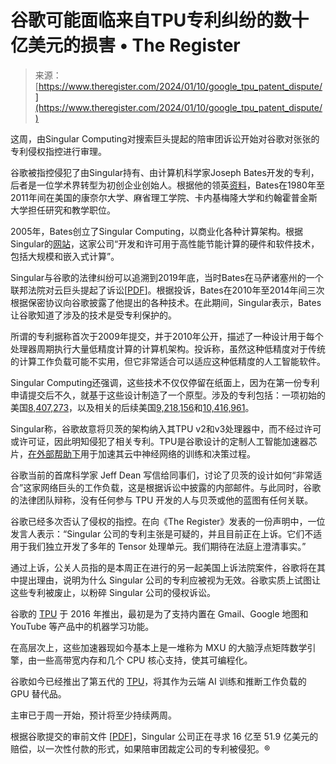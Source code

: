 <!--yml

category: 未分类

date: 2024-05-27 14:42:52

-->

# 谷歌可能面临来自TPU专利纠纷的数十亿美元的损害 • The Register

> 来源：[https://www.theregister.com/2024/01/10/google_tpu_patent_dispute/](https://www.theregister.com/2024/01/10/google_tpu_patent_dispute/)

这周，由Singular Computing对搜索巨头提起的陪审团诉讼开始对谷歌对张张的专利侵权指控进行审理。

谷歌被指控侵犯了由Singular持有、由计算机科学家Joseph Bates开发的专利，后者是一位学术界转型为初创企业创始人。根据他的领英[资料](https://www.linkedin.com/in/joebatessingular/)，Bates在1980年至2011年间在美国的康奈尔大学、麻省理工学院、卡内基梅隆大学和约翰霍普金斯大学担任研究和教学职位。

2005年，Bates创立了Singular Computing，以商业化各种计算架构。根据Singular的[网站](https://www.singularcomputing.com/)，这家公司“开发和许可用于高性能节能计算的硬件和软件技术，包括大规模和嵌入式计算”。

Singular与谷歌的法律纠纷可以追溯到2019年底，当时Bates在马萨诸塞州的一个联邦法院对云巨头提起了诉讼[[PDF](https://regmedia.co.uk/2024/01/09/singular_google_complaint.pdf)]。根据投诉，Bates在2010年至2014年间三次根据保密协议向谷歌披露了他提出的各种技术。在此期间，Singular表示，Bates让谷歌知道了涉及的技术是受专利保护的。

所谓的专利据称首次于2009年提交，并于2010年公开，描述了一种设计用于每个处理器周期执行大量低精度计算的计算机架构。投诉称，虽然这种低精度对于传统的计算工作负载可能不实用，但它非常适合可以适应这种低精度的人工智能软件。

Singular Computing还强调，这些技术不仅仅停留在纸面上，因为在第一份专利申请提交后不久，就基于这些设计制造了一个原型。涉及的专利包括：一项初始的美国[8,407,273](https://patents.google.com/patent/US8407273B2)，以及相关的后续美国[9,218,156](https://patents.google.com/patent/US9218156B2)和[10,416,961](https://patents.google.com/patent/US10416961B2)。

Singular称，谷歌故意将贝茨的架构纳入其TPU v2和v3处理器中，而不经过许可或许可证，因此明知侵犯了相关专利。TPU是谷歌设计的定制人工智能加速器芯片，[在外部帮助下](https://www.theregister.com/2023/09/22/google_broadcom_tpus/)用于加速其云中神经网络的训练和决策过程。

谷歌当前的首席科学家 Jeff Dean 写信给同事们，讨论了贝茨的设计如何“非常适合”这家网络巨头的工作负载，这是根据诉讼中披露的内部邮件。与此同时，谷歌的法律团队辩称，没有任何参与 TPU 开发的人与贝茨或他的蓝图有任何关联。

谷歌已经多次否认了侵权的指控。在向《The Register》发表的一份声明中，一位发言人表示：“Singular 公司的专利主张是可疑的，并且目前正在上诉。它们不适用于我们独立开发了多年的 Tensor 处理单元。我们期待在法庭上澄清事实。”

通过上诉，公关人员指的是本周正在进行的另一起美国上诉法院案件，谷歌将在其中提出理由，说明为什么 Singular 公司的专利应被视为无效。谷歌实质上试图让这些专利被废止，以粉碎 Singular 公司的侵权诉讼。

谷歌的 [TPU](https://www.theregister.com/2016/05/18/confirmed_google_bakes_custom_data_centre_chips/) 于 2016 年推出，最初是为了支持内置在 Gmail、Google 地图和 YouTube 等产品中的机器学习功能。

在高层次上，这些加速器现如今基本上是一堆称为 MXU 的大脑浮点矩阵数学引擎，由一些高带宽内存和几个 CPU 核心支持，使其可编程化。

谷歌如今已经推出了第五代的 [TPU](https://www.theregister.com/2023/12/06/google_unveils_tpu_v5p_pods/)，将其作为云端 AI 训练和推断工作负载的 GPU 替代品。

主审已于周一开始，预计将至少持续两周。

根据谷歌提交的审前文件 [[PDF](https://regmedia.co.uk/2024/01/09/singular_google_pretrial.pdf)]，Singular 公司正在寻求 16 亿至 51.9 亿美元的赔偿，以一次性付款的形式，如果陪审团裁定公司的专利被侵犯。®
